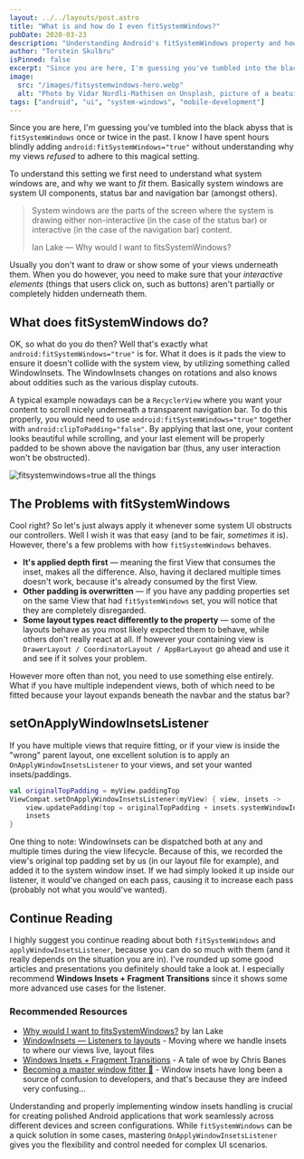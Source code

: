 ```yaml
---
layout: ../../layouts/post.astro
title: "What is and how do I even fitSystemWindows?"
pubDate: 2020-03-23
description: "Understanding Android's fitSystemWindows property and how to properly handle system UI components like status bars and navigation bars in your Android applications."
author: "Torstein Skulbru"
isPinned: false
excerpt: "Since you are here, I'm guessing you've tumbled into the black abyss that is fitSystemWindows once or twice in the past. Learn what system windows are, why we want to fit them, and how to properly handle WindowInsets in Android development."
image:
  src: "/images/fitsystemwindows-hero.webp"
  alt: "Photo by Vidar Nordli-Mathisen on Unsplash, picture of a beatuiful lake view from inside a cabin"
tags: ["android", "ui", "system-windows", "mobile-development"]
---
```


Since you are here, I'm guessing you've tumbled into the black abyss that is `fitSystemWindows` once or twice in the past. I know I have spent hours blindly adding `android:fitSystemWindows="true"` without understanding why my views _refused_ to adhere to this magical setting.

To understand this setting we first need to understand what system windows are, and why we want to _fit_ them. Basically system windows are system UI components, status bar and navigation bar (amongst others).

> System windows are the parts of the screen where the system is drawing either non-interactive (in the case of the status bar) or interactive (in the case of the navigation bar) content.
>
> Ian Lake — Why would I want to fitsSystemWindows?

Usually you don't want to draw or show some of your views underneath them. When you do however, you need to make sure that your _interactive elements_ (things that users click on, such as buttons) aren't partially or completely hidden underneath them.

## What does fitSystemWindows do?

OK, so what do you do then? Well that's exactly what `android:fitSystemWindows="true"` is for. What it does is it pads the view to ensure it doesn't collide with the system view, by utilizing something called WindowInsets. The WindowInsets changes on rotations and also knows about oddities such as the various display cutouts.

A typical example nowadays can be a `RecyclerView` where you want your content to scroll nicely underneath a transparent navigation bar. To do this properly, you would need to use `android:fitSystemWindows="true"` together with `android:clipToPadding="false"`. By applying that last one, your content looks beautiful while scrolling, and your last element will be properly padded to be shown above the navigation bar (thus, any user interaction won't be obstructed).

![fitsystemwindows=true all the things](/images/fitsystemwindows.webp)

## The Problems with fitSystemWindows

Cool right? So let's just always apply it whenever some system UI obstructs our controllers. Well I wish it was that easy (and to be fair, _sometimes_ it is). However, there's a few problems with how `fitSystemWindows` behaves.

- **It's applied depth first** — meaning the first View that consumes the inset, makes all the difference. Also, having it declared multiple times doesn't work, because it's already consumed by the first View.
- **Other padding is overwritten** — if you have any padding properties set on the same View that had `fitSystemWindows` set, you will notice that they are completely disregarded.
- **Some layout types react differently to the property** — some of the layouts behave as you most likely expected them to behave, while others don't really react at all. If however your containing view is `DrawerLayout / CoordinatorLayout / AppBarLayout` go ahead and use it and see if it solves your problem.

However more often than not, you need to use something else entirely. What if you have multiple independent views, both of which need to be fitted because your layout expands beneath the navbar and the status bar?

## setOnApplyWindowInsetsListener

If you have multiple views that require fitting, or if your view is inside the "wrong" parent layout, one excellent solution is to apply an `OnApplyWindowInsetsListener` to your views, and set your wanted insets/paddings.

```kotlin
val originalTopPadding = myView.paddingTop
ViewCompat.setOnApplyWindowInsetsListener(myView) { view, insets ->
    view.updatePadding(top = originalTopPadding + insets.systemWindowInsetTop)
    insets
}
```

One thing to note: WindowInsets can be dispatched both at any and multiple times during the view lifecycle. Because of this, we recorded the view's original top padding set by us (in our layout file for example), and added it to the system window inset. If we had simply looked it up inside our listener, it would've changed on each pass, causing it to increase each pass (probably not what you would've wanted).

## Continue Reading

I highly suggest you continue reading about both `fitSystemWindows` and `applyWindowInsetsListener`, because you can do so much with them (and it really depends on the situation you are in). I've rounded up some good articles and presentations you definitely should take a look at. I especially recommend **Windows Insets + Fragment Transitions** since it shows some more advanced use cases for the listener.

### Recommended Resources

- [Why would I want to fitsSystemWindows?](https://medium.com/androiddevelopers/why-would-i-want-to-fitsystemwindows-4e26d9ce1eec) by Ian Lake
- [WindowInsets — Listeners to layouts](https://medium.com/androiddevelopers/windowinsets-listeners-to-layouts-8f9ccc8fa4d1) - Moving where we handle insets to where our views live, layout files
- [Windows Insets + Fragment Transitions](https://medium.com/@chrisbanes/windows-insets-fragment-transitions-9024b239a436) - A tale of woe by Chris Banes
- [Becoming a master window fitter 🔧](https://chris.banes.dev/2019/04/12/insets-listeners/) - Window insets have long been a source of confusion to developers, and that's because they are indeed very confusing…

Understanding and properly implementing window insets handling is crucial for creating polished Android applications that work seamlessly across different devices and screen configurations. While `fitSystemWindows` can be a quick solution in some cases, mastering `OnApplyWindowInsetsListener` gives you the flexibility and control needed for complex UI scenarios.

